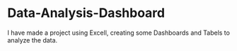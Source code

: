 # Data-Analysis-Dashboard
I have made a project using Excell, creating some Dashboards and Tabels to analyze the data. 

